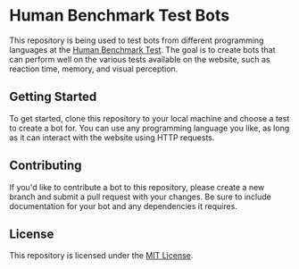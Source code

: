 # Human Benchmark Test Bots

This repository is being used to test bots from different programming languages at the [Human Benchmark Test](https://humanbenchmark.com/). The goal is to create bots that can perform well on the various tests available on the website, such as reaction time, memory, and visual perception.

## Getting Started

To get started, clone this repository to your local machine and choose a test to create a bot for. You can use any programming language you like, as long as it can interact with the website using HTTP requests.

## Contributing

If you'd like to contribute a bot to this repository, please create a new branch and submit a pull request with your changes. Be sure to include documentation for your bot and any dependencies it requires.

## License

This repository is licensed under the [MIT License](LICENSE).
